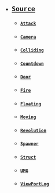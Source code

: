 - ## [`Source`](https://github.com/thswhdrjs/Unreal/tree/master/Study/Source/Study)
  - #### [`Attack`](https://github.com/thswhdrjs/Unreal/tree/master/Study/Source/Study/Attach)
  - #### [`Camera`](https://github.com/thswhdrjs/Unreal/tree/master/Study/Source/Study/Camera)
  - #### [`Colliding`](https://github.com/thswhdrjs/Unreal/tree/master/Study/Source/Study/Colliding)
  - #### [`Countdown`](https://github.com/thswhdrjs/Unreal/tree/master/Study/Source/Study/Countdown)
  - #### [`Door`](https://github.com/thswhdrjs/Unreal/tree/master/Study/Source/Study/Door)
  - #### [`Fire`](https://github.com/thswhdrjs/Unreal/tree/master/Study/Source/Study/Fire)
  - #### [`Floating`](https://github.com/thswhdrjs/Unreal/tree/master/Study/Source/Study/Floating)
  - #### [`Moving`](https://github.com/thswhdrjs/Unreal/tree/master/Study/Source/Study/Moving)
  - #### [`Revolution`](https://github.com/thswhdrjs/Unreal/tree/master/Study/Source/Study/Revolution)
  - #### [`Spawner`](https://github.com/thswhdrjs/Unreal/tree/master/Study/Source/Study/Spawner)
  - #### [`Struct`](https://github.com/thswhdrjs/Unreal/tree/master/Study/Source/Study/Struct)
  - #### [`UMG`](https://github.com/thswhdrjs/Unreal/tree/master/Study/Source/Study/UMG)
  - #### [`ViewPortLog`](https://github.com/thswhdrjs/Unreal/tree/master/Study/Source/Study/ViewPortLog)